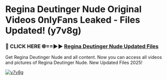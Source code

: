 # Regina Deutinger Nude Original Videos 0nlyFans Leaked - Files Updated! (y7v8g)

<h3>🔴 CLICK HERE 🌐==►► <a href="https://tinyurl.com/52m3yx9h" rel="nofollow">Regina Deutinger Nude Updated Files</a></h3>

Get Regina Deutinger Nude and all content. Now you can access all videos and pictures of Regina Deutinger Nude. New Updated Files 2025!

[![y7v8g](https://i.imgur.com/TnHtlc8.gif)](https://tinyurl.com/52m3yx9h)
